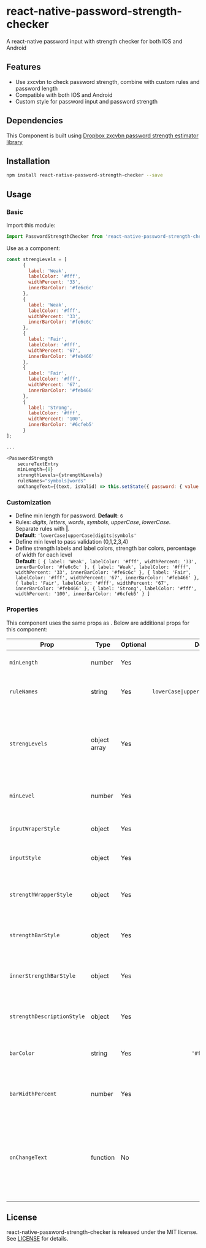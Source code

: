 # react-native-password-strength-checker
A react-native password input with strength checker for both IOS and Android

## Features
- Use zxcvbn to check password strength, combine with custom rules and password length
- Compatible with both IOS and Android
- Custom style for password input and password strength

## Dependencies
This Component is built using [Dropbox zxcvbn password strength estimator library](https://github.com/dropbox/zxcvbn)

## Installation

```sh
npm install react-native-password-strength-checker --save
```

## Usage
### Basic
Import this module:
```javascript
import PasswordStrengthChecker from 'react-native-password-strength-checker';
```
Use as a component:
```javascript
const strengLevels = [
      {
        label: 'Weak',
        labelColor: '#fff',
        widthPercent: '33',
        innerBarColor: '#fe6c6c'
      },
      {
        label: 'Weak',
        labelColor: '#fff',
        widthPercent: '33',
        innerBarColor: '#fe6c6c'
      },
      {
        label: 'Fair',
        labelColor: '#fff',
        widthPercent: '67',
        innerBarColor: '#feb466'
      },
      {
        label: 'Fair',
        labelColor: '#fff',
        widthPercent: '67',
        innerBarColor: '#feb466'
      },
      {
        label: 'Strong',
        labelColor: '#fff',
        widthPercent: '100',
        innerBarColor: '#6cfeb5'
      }
];

...

<PasswordStrength
    secureTextEntry
    minLength={8}
    strengthLevels={strengthLevels}
    ruleNames="symbols|words"
    onChangeText={(text, isValid) => this.setState({ password: { value: text, isValid: isValid } })} />
```

### Customization
- Define min length for password. **Default**: `6`
- Rules: _digits_, _letters_, _words_, _symbols_, _upperCase_, _lowerCase_.  
Separate rules with **|**.  
**Default**:  `'lowerCase|upperCase|digits|symbols'`
- Define min level to pass validation (0,1,2,3,4)
- Define strength labels and label colors, strength bar colors, percentage of width for each level  
**Default**: `[
      {
        label: 'Weak',
        labelColor: '#fff',
        widthPercent: '33',
        innerBarColor: '#fe6c6c'
      },
      {
        label: 'Weak',
        labelColor: '#fff',
        widthPercent: '33',
        innerBarColor: '#fe6c6c'
      },
      {
        label: 'Fair',
        labelColor: '#fff',
        widthPercent: '67',
        innerBarColor: '#feb466'
      },
      {
        label: 'Fair',
        labelColor: '#fff',
        widthPercent: '67',
        innerBarColor: '#feb466'
      },
      {
        label: 'Strong',
        labelColor: '#fff',
        widthPercent: '100',
        innerBarColor: '#6cfeb5'
      }
    ]`

### Properties
This component uses the same props as <TextInput>. Below are additional props for this component:  

Prop                | Type     | Optional | Default    | Description
------------------- | -------- | -------- | :--------: | -----------
`minLength`         | number   | Yes      | 6          | Min length for password
`ruleNames`         | string   | Yes      | `lowerCase\|upperCase\|digits\|symbols` | List of rule name to check password
`strengLevels`      | object array | Yes   |   | List of password strength level with label, label color, percentage of width, bar color
`minLevel`          | number   | Yes      | 2          | Min level to pass password validation
`inputWraperStyle`  | object   | Yes      |            | Style for <View> wrapped password input
`inputStyle`        | object   | Yes      |            | Style for password input
`strengthWrapperStyle` | object | Yes      |            | Style for <View> wrapped password strength bar and description
`strengthBarStyle`  | object   | Yes      |            | Style for password strength bar
`innerStrengthBarStyle` | object | Yes     |           | Style for password strength bar based on strength level
`strengthDescriptionStyle` | object | Yes    |        | Style for password strength description
`barColor`          | string   | Yes      |  `'#ffffff'` | Color of filled password strength bar
`barWidthPercent`   | number   | Yes       | 70        | Percentage of password strength bar width
`onChangeText`      | function | No       |            | Trigger when user inputs and password input finishes validation. Returns value and validation result

## License

react-native-password-strength-checker is released under the MIT license. See [LICENSE](LICENSE) for details.

